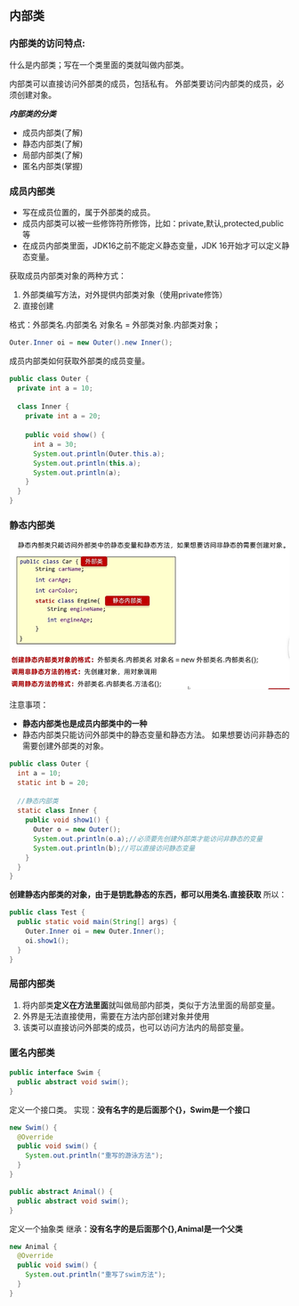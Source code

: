 ## 内部类

### 内部类的访问特点:
什么是内部类；写在一个类里面的类就叫做内部类。

内部类可以直接访问外部类的成员，包括私有。
外部类要访问内部类的成员，必须创建对象。

***内部类的分类***
- 成员内部类(了解)
- 静态内部类(了解)
- 局部内部类(了解)
- 匿名内部类(掌握)


### 成员内部类
- 写在成员位置的，属于外部类的成员。
- 成员内部类可以被一些修饰符所修饰，比如：private,默认,protected,public等
- 在成员内部类里面，JDK16之前不能定义静态变量，JDK 16开始才可以定义静态变量。

获取成员内部类对象的两种方式：
1. 外部类编写方法，对外提供内部类对象（使用private修饰）
2. 直接创建

格式：外部类名.内部类名 对象名 = 外部类对象.内部类对象；
```java
Outer.Inner oi = new Outer().new Inner();
```

成员内部类如何获取外部类的成员变量。
```java
public class Outer {
  private int a = 10;

  class Inner {
    private int a = 20;

    public void show() {
      int a = 30;
      System.out.println(Outer.this.a);
      System.out.println(this.a);
      System.out.println(a);
    }
  }
}
```

### 静态内部类
![alt text](./img/image-21.png)

注意事项：
- **静态内部类也是成员内部类中的一种**
- 静态内部类只能访问外部类中的静态变量和静态方法。
  如果想要访问非静态的需要创建外部类的对象。
```java
public class Outer {
  int a = 10;
  static int b = 20;

  //静态内部类
  static class Inner {
    public void show1() {
      Outer o = new Outer();
      System.out.println(o.a);//必须要先创建外部类才能访问非静态的变量
      System.out.println(b);//可以直接访问静态变量
    }
  }
}
```

**创建静态内部类的对象，由于是钥匙静态的东西，都可以用类名.直接获取**
所以：
```java
public class Test {
  public static void main(String[] args) {
    Outer.Inner oi = new Outer.Inner();
    oi.show1();
  }
}
```

### 局部内部类
1. 将内部类**定义在方法里面**就叫做局部内部类，类似于方法里面的局部变量。
2. 外界是无法直接使用，需要在方法内部创建对象并使用
3. 该类可以直接访问外部类的成员，也可以访问方法内的局部变量。


### 匿名内部类
```java
public interface Swim {
  public abstract void swim();
}
```
定义一个接口类。
实现：**没有名字的是后面那个{}，Swim是一个接口**
```java
new Swim() {
  @Override
  public void swim() {
    System.out.println("重写的游泳方法");
  }
}
```
```java
public abstract Animal() {
  public abstract void swim();
}
```
定义一个抽象类
继承：**没有名字的是后面那个{},Animal是一个父类**
```java
new Animal {
  @Override
  public void swim() {
    System.out.println("重写了swim方法");
  }
}
```